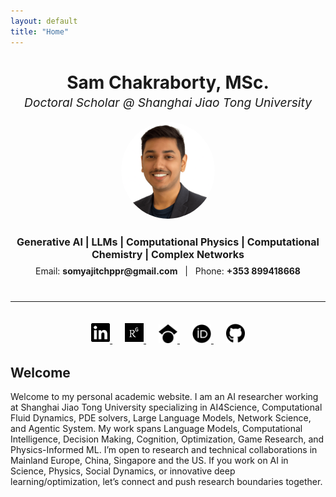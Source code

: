 ```yaml
---
layout: default
title: "Home"
---
```



<!-- Main heading area -->
<div style="text-align: center; margin-bottom: 1rem;">
  <h1 style="margin-bottom: 0.2rem;">Sam Chakraborty, MSc.</h1>
  <p style="font-size: 1.2rem; font-style: italic; margin-top: 0;">Doctoral Scholar @ Shanghai Jiao Tong University</p>
</div>

<!-- Profile photo and short "tagline" row -->
<div style="display: flex; justify-content: center; align-items: center; flex-wrap: wrap; gap: 1rem;">
  <!-- Profile photo -->
  <div>
    <img src="assets/img/profi.png" alt="Profile Photo" width="150" style="border-radius:50%;">
  </div>
  <!-- Text block to the right (for larger screens) -->
  <div style="text-align:center;">
    <p style="font-weight:bold; font-size:1rem; margin: 0.5rem 0;">
      Generative AI | LLMs | Computational Physics | Computational Chemistry | Complex Networks
    </p>
    <p style="margin:0.5rem 0;">
      Email: <strong>somyajitchppr@gmail.com</strong> &nbsp; | &nbsp; 
      Phone: <strong>+353 899418668</strong>
    </p>
  </div>
</div>

<hr style="margin: 2rem 0;">

<!-- Social icons row -->
<div style="text-align: center; margin-bottom: 2rem;">
  <!-- LinkedIn -->
  <a href="https://www.linkedin.com/in/somyajit-sam-chakraborty/" target="_blank" style="margin:0 10px;">
    <img src="assets/img/icons/linkedin-brands.svg" alt="LinkedIn" width="30" />
  </a>
  
  <!-- ResearchGate -->
  <a href="https://www.researchgate.net/profile/Somyajit-Chakraborty/" target="_blank" style="margin:0 10px;">
    <img src="assets/img/icons/researchgate-brands.svg" alt="ResearchGate" width="30" />
  </a>

  <!-- Google Scholar -->
  <a href="https://scholar.google.com/citations?user=R9Wr3yQAAAAJ&hl=en&oi=ao" target="_blank" style="margin:0 10px;">
    <img src="assets/img/icons/google-scholar-brands.svg" alt="Google Scholar" width="30" />
  </a>

  <!-- ORCID -->
  <a href="https://orcid.org/0000-0002-2038-5169" target="_blank" style="margin:0 10px;">
    <img src="assets/img/icons/orcid-brands.svg" alt="ORCID" width="30" />
  </a>

  <!-- GitHub -->
  <a href="https://github.com/Samsomyajit" target="_blank" style="margin:0 10px;">
    <img src="assets/img/icons/github-brands.svg" alt="GitHub" width="30" />
  </a>
</div>

<!-- Intro / Welcome section -->
## Welcome
Welcome to my personal academic website. I am an AI researcher working at Shanghai Jiao Tong University specializing in AI4Science,  Computational Fluid Dynamics, PDE solvers, Large Language Models, Network Science, and Agentic System. My work spans Language Models, Computational Intelligence, Decision Making, Cognition, Optimization, Game Research, and Physics-Informed ML. I’m open to research and technical collaborations in Mainland Europe, China, Singapore and the US. If you work on AI in Science, Physics, Social Dynamics, or innovative deep learning/optimization, let’s connect and push research boundaries together.
